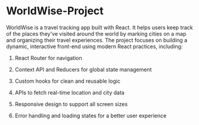# WorldWise-Project
WorldWise is a travel tracking app built with React. It helps users keep track of the places they've visited around the world by marking cities on a map and organizing their travel experiences. The project focuses on building a dynamic, interactive front-end using modern React practices, including:

1. React Router for navigation

2. Context API and Reducers for global state management

3. Custom hooks for clean and reusable logic

4. APIs to fetch real-time location and city data

5. Responsive design to support all screen sizes

6. Error handling and loading states for a better user experience
